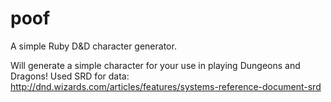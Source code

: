 # poof
A simple Ruby D&amp;D character generator.

Will generate a simple character for your use in playing Dungeons and Dragons!
Used SRD for data: http://dnd.wizards.com/articles/features/systems-reference-document-srd